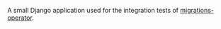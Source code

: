 A small Django application used for the integration tests of [migrations-operator](https://github.com/coderanger/migrations-operator).
